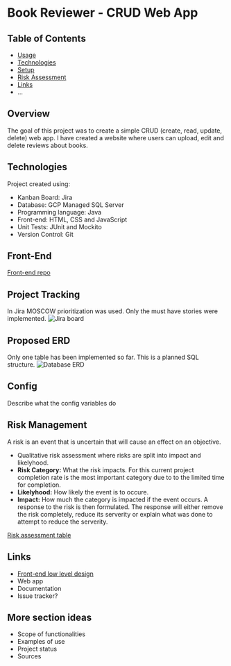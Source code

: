 # Book Reviewer - CRUD Web App
## Table of Contents
* [Usage](#usage)
* [Technologies](#technologies)
* [Setup](#setup)
* [Risk Assessment](#risk_assessment)
* [Links](#links)
* ...

## Overview
The goal of this project was to create a simple CRUD (create, read, update, delete) web app. I have created a  website where users can upload, edit and delete reviews about books.


## Technologies
Project created using:
* Kanban Board: Jira
* Database: GCP Managed SQL Server
* Programming language: Java
* Front-end: HTML, CSS and JavaScript
* Unit Tests: JUnit and Mockito
* Version Control: Git

## Front-End 
[Front-end repo](https://github.com/DylanRitchings/book-reviewer-frontend)

## Project Tracking
In Jira MOSCOW prioritization was used. Only the must have stories were implemented.
![Jira board](https://drive.google.com/file/d/1VRuefNvZbkVK2El4MBWrgV6YVwfThPf5/view?usp=sharing)


## Proposed ERD
Only one table has been implemented so far. This is a planned SQL structure.
![Database ERD](https://ibb.co/V9DtqBy)


## Config
Describe what the config variables do

## Risk Management
A risk is an event that is uncertain that will cause an effect on an objective.
* Qualitative risk assessment where risks are split into impact and likelyhood.
* **Risk Category:** What the risk impacts. For this current project completion rate is the most important category due to to the limited time for completion.
* **Likelyhood:** How likely the event is to occure.
* **Impact:** How much the category is impacted if the event occurs.
A response to the risk is then formulated. The response will either remove the risk completely, reduce its serverity or explain what was done to attempt to reduce the serverity.

[Risk assessment table](https://docs.google.com/spreadsheets/d/1gf561jse1gIF4EhFd0s3GI9c2I2v-i698AgeN7aMWQ4/edit?usp=sharing)
## Links
* [Front-end low level design](https://lh6.googleusercontent.com/eqs20ym-NNqVqWo4ZnrQcgFizs8gqdBKY_G7xNidB4vBvcrOEAj21Bmys_OQ9N1Y9GhPJ3jMsW6Goi3PWJgi=w1920-h949-rw)
* Web app
* Documentation
* Issue tracker?



## More section ideas

* Scope of functionalities 
* Examples of use
* Project status 
* Sources
